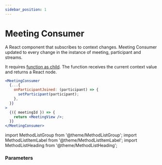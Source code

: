 ```yaml
---
sidebar_position: 1
---
```


# Meeting Consumer

A React component that subscribes to context changes. Meeting Consumer updated to every change in the instance of meeting, participant and streams.

It requires <a href="https://reactjs.org/docs/render-props.html#using-props-other-than-render">function as child</a>. The function receives the current context value and returns a React node.

```jsx title="Meeting Provider"
<MeetingConsumer
  {...{
    onParticipantJoined: (participant) => {
      setParticipant(participant);
    },
  }}
>
  {({ meetingId }) => {
    return <MeetingView />;
  }}
</MeetingConsumer>
```

import MethodListGroup from '@theme/MethodListGroup';
import MethodListItemLabel from '@theme/MethodListItemLabel';
import MethodListHeading from '@theme/MethodListHeading';

### Parameters

<MethodListGroup>
  <MethodListItemLabel name="__namedParameters" option={"required"} type={"object"} >
    <MethodListGroup>
      <MethodListHeading heading="Parameters" />
      <MethodListItemLabel name="onParticipantJoined(participant)" option={"optional"} type={"event"} />
      <MethodListItemLabel name="onParticipantLeft(participant)" option={"optional"} type={"event"} />
      <MethodListItemLabel name="onSpeakerChanged(activeSpeakerId)" option={"optional"} type={"event"} />
      <MethodListItemLabel name="onPresenterChanged(presenterId)" option={"optional"} type={"event"} />
      <MethodListItemLabel name="onMainParticipantChanged(participant)" option={"optional"} type={"event"} />
      <MethodListItemLabel name="onEntryRequested(participantId, name)" option={"optional"} type={"event"} />
      <MethodListItemLabel name="onEntryResponded(participantId, name)" option={"optional"} type={"event"} />
      <MethodListItemLabel name="onRecordingStarted()" option={"optional"} type={"event"} />
      <MethodListItemLabel name="onRecordingStopped()" option={"optional"} type={"event"} />
      <MethodListItemLabel name="onChatMessage(data)" option={"optional"} type={"event"} />
      <MethodListItemLabel name="onMeetingJoined()" option={"optional"} type={"event"} />
      <MethodListItemLabel name="onMeetingLeft()" option={"optional"} type={"event"} />
      <MethodListItemLabel name="function as child" option={"optional"} type={"function"} description="You can subscribe to all the function and properties." >
      </MethodListItemLabel>
    </MethodListGroup>
  </MethodListItemLabel>
</MethodListGroup>
